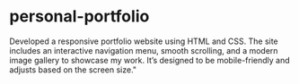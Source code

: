 # personal-portfolio
Developed a responsive portfolio website using HTML and CSS. The site includes an interactive navigation menu, smooth scrolling, and a modern image gallery to showcase my work. It’s designed to be mobile-friendly and adjusts based on the screen size."
